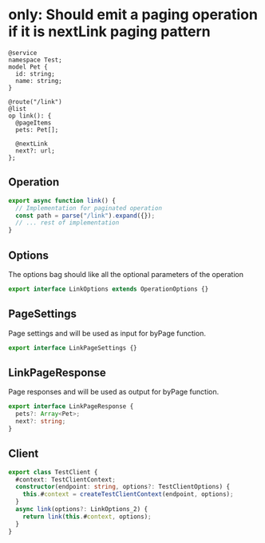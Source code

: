# only: Should emit a paging operation if it is nextLink paging pattern

```tsp
@service
namespace Test;
model Pet {
  id: string;
  name: string;
}

@route("/link")
@list
op link(): {
  @pageItems
  pets: Pet[];

  @nextLink
  next?: url;
};
```

## Operation

```ts src/api/testClientOperations.ts function link
export async function link() {
  // Implementation for paginated operation
  const path = parse("/link").expand({});
  // ... rest of implementation
}
```

## Options

The options bag should like all the optional parameters of the operation

```ts src/api/testClientOperations.ts interface LinkOptions
export interface LinkOptions extends OperationOptions {}
```

## PageSettings

Page settings and will be used as input for byPage function.

```ts src/api/testClientOperations.ts interface LinkPageSettings
export interface LinkPageSettings {}
```

## LinkPageResponse

Page responses and will be used as output for byPage function.

```ts src/api/testClientOperations.ts interface LinkPageResponse
export interface LinkPageResponse {
  pets?: Array<Pet>;
  next?: string;
}
```

## Client

```ts src/testClient.ts class TestClient
export class TestClient {
  #context: TestClientContext;
  constructor(endpoint: string, options?: TestClientOptions) {
    this.#context = createTestClientContext(endpoint, options);
  }
  async link(options?: LinkOptions_2) {
    return link(this.#context, options);
  }
}
```
